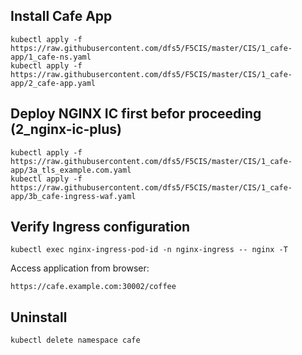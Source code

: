 ## Install Cafe App
    kubectl apply -f https://raw.githubusercontent.com/dfs5/F5CIS/master/CIS/1_cafe-app/1_cafe-ns.yaml
    kubectl apply -f https://raw.githubusercontent.com/dfs5/F5CIS/master/CIS/1_cafe-app/2_cafe-app.yaml
## Deploy NGINX IC first befor proceeding (2_nginx-ic-plus)
    kubectl apply -f https://raw.githubusercontent.com/dfs5/F5CIS/master/CIS/1_cafe-app/3a_tls_example.com.yaml
    kubectl apply -f https://raw.githubusercontent.com/dfs5/F5CIS/master/CIS/1_cafe-app/3b_cafe-ingress-waf.yaml
## Verify Ingress configuration
    kubectl exec nginx-ingress-pod-id -n nginx-ingress -- nginx -T
Access application from browser:

    https://cafe.example.com:30002/coffee
## Uninstall
    kubectl delete namespace cafe